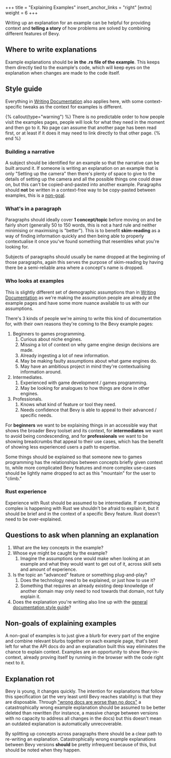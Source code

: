 +++
title = "Explaining Examples"
insert_anchor_links = "right"
[extra]
weight = 6
+++

Writing up an explanation for an example can be helpful for providing context and **telling a story** of how problems are solved by combining different features of Bevy.

## Where to write explanations

Example explanations should be **in the .rs file of the example**. This keeps them directly tied to the example's code, which will keep eyes on the explanation when changes are made to the code itself.

## Style guide

Everything in [Writing Documentation](../writing-docs) also applies here, with some context-specific tweaks as the context for examples is different.

{% callout(type="warning") %}
There is no predictable order to how people visit the examples pages, people will look for what they need in the moment and then go to it. No page can assume that another page has been read first, or at least if it does it may need to link directly to that other page.
{% end %}

### Building a narrative

A subject should be identified for an example so that the narrative can be built around it. If someone is writing an explanation on an example that is only "Setting up the camera" then there's plenty of space to give to the details of setting up the camera and all the possible things one could draw on, but this can't be copied-and-pasted into another example. Paragraphs should **not** be written in a context-free way to be copy-pasted between examples, this is a [non-goal](#non-goals-of-explaining-examples).

### What's in a paragraph

Paragraphs should ideally cover **1 concept/topic** before moving on and be fairly short (generally 50 to 150 words, this is not a hard rule and neither minimising or maximising is "better"). This is to benefit **skim-reading** as a way of finding information quickly and then being able to properly contextualise it once you've found something that resembles what you're looking for.

Subjects of paragraphs should usually be name dropped at the beginning of those paragraphs, again this serves the purpose of skim-reading by having there be a semi-reliable area where a concept's name is dropped.

### Who looks at examples

This is slightly different set of demographic assumptions than in [Writing Documentation](../writing-docs#learning-material-structure) as we're making the assumption people are already at the example pages and have some more nuance available to us with our assumptions.

There's 3 kinds of people we're aiming to write this kind of documentation for, with their own reasons they're coming to the Bevy example pages:

1. Beginners to games programming.
    1. Curious about niche engines.
    2. Missing a lot of context on why game engine design decisions are made.
    3. Already ingesting a lot of new information.
    4. May be making faulty assumptions about what game engines do.
    5. May have an ambitious project in mind they're contextualising information around.
2. Intermediates.
    1. Experienced with game development / games programming.
    2. May be looking for analogues to how things are done in other engines.
3. Professionals.
    1. Knows what kind of feature or tool they need.
    2. Needs confidence that Bevy is able to appeal to their advanced / specific needs.

For **beginners** we want to be explaining things in an accessible way that shows the broader Bevy toolset and its context, for **intermediates** we want to avoid being condescending, and for **professionals** we want to be showing breadcrumbs that appeal to their use cases, which has the benefit of showing less experienced users a path to expertise.

Some things should be explained so that someone new to games programming has the relationships between concepts briefly given context to, while more complicated Bevy features and more complex use-cases should be lightly name dropped to act as this "mountain" for the user to "climb."

### Rust experience

Experience with Rust should be assumed to be intermediate. If something complex is happening with Rust we shouldn't be afraid to explain it, but it should be brief and in the context of a specific Bevy feature. Rust doesn't need to be over-explained.

## Questions to ask when planning an explanation

1. What are the key concepts in the example?
2. Whose eye might be caught by the example?
    1. Imagine the assumptions one would make when looking at an example and what they would want to get out of it, across skill sets and amount of experience.
3. Is the topic an "advanced" feature or something plug-and-play?
    1. Does the technology need to be explained, or just how to use it?
    2. Something that requires an already existing deep knowledge of another domain may only need to nod towards that domain, not fully explain it.
4. Does the explanation you're writing also line up with the [general documentation style guide](../writing-docs)?

## Non-goals of explaining examples

A non-goal of examples is to just give a blurb for every part of the engine and combine relevant blurbs together on each example page, that's best left for what the API docs do and an explanation built this way eliminates the chance to explain context. Examples are an opportunity to show Bevy-in-context, already proving itself by running in the browser with the code right next to it.

## Explanation rot

Bevy is young, it changes quickly. The intention for explanations that follow this specification (at the very least until Bevy reaches stability) is that they are disposable. Through ["wrong docs are worse than no docs"](../writing-docs) a catastrophically wrong example explanation should be assumed to be better deleted than rewritten (for instance, a massive change between versions with no capacity to address all changes in the docs) but this doesn't mean an outdated explanation is automatically unrecoverable.

By splitting up concepts across paragraphs there should be a clear path to re-writing an explanation. Catastrophically wrong example explanations between Bevy versions **should** be pretty infrequent because of this, but should be noted when they happen.
